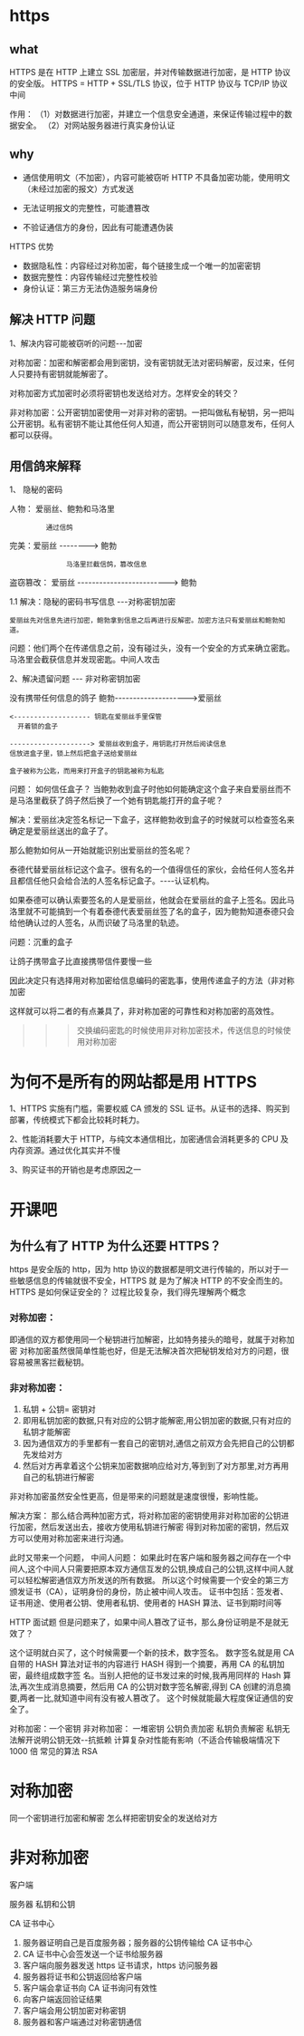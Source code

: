 # https

## what

HTTPS 是在 HTTP 上建立 SSL 加密层，并对传输数据进行加密，是 HTTP 协议的安全版。
HTTPS = HTTP + SSL/TLS 协议，位于 HTTP 协议与 TCP/IP 协议中间

作用：
（1）对数据进行加密，并建立一个信息安全通道，来保证传输过程中的数据安全。
（2）对网站服务器进行真实身份认证

## why

- 通信使用明文（不加密），内容可能被窃听
  HTTP 不具备加密功能，使用明文（未经过加密的报文）方式发送

- 无法证明报文的完整性，可能遭篡改

- 不验证通信方的身份，因此有可能遭遇伪装

HTTPS 优势

- 数据隐私性：内容经过对称加密，每个链接生成一个唯一的加密密钥
- 数据完整性：内容传输经过完整性校验
- 身份认证：第三方无法伪造服务端身份

## 解决 HTTP 问题

1、解决内容可能被窃听的问题---加密

对称加密：加密和解密都会用到密钥，没有密钥就无法对密码解密，反过来，任何人只要持有密钥就能解密了。

对称加密方式加密时必须将密钥也发送给对方。怎样安全的转交？

非对称加密：公开密钥加密使用一对非对称的密钥。一把叫做私有秘钥，另一把叫公开密钥。私有密钥不能让其他任何人知道，而公开密钥则可以随意发布，任何人都可以获得。

## 用信鸽来解释

1、 隐秘的密码

人物： 爱丽丝、鲍勃和马洛里

             通过信鸽

完美：爱丽丝 --------> 鲍勃

                  马洛里拦截信鸽，篡改信息

盗窃篡改： 爱丽丝 -------------------------> 鲍勃

1.1 解决：隐秘的密码书写信息 ---对称密钥加密

```
爱丽丝先对信息先进行加密，鲍勃拿到信息之后再进行反解密。加密方法只有爱丽丝和鲍勃知道。
```

问题：他们两个在传递信息之前，没有碰过头，没有一个安全的方式来确立密匙。马洛里会截获信息并发现密匙。中间人攻击

2、解决遗留问题 --- 非对称密钥加密

没有携带任何信息的鸽子
鲍勃-------------------->爱丽丝

    <------------------- 钥匙在爱丽丝手里保管
      开着锁的盒子

    --------------------> 爱丽丝收到盒子，用钥匙打开然后阅读信息
    信放进盒子里，锁上然后把盒子送给爱丽丝

    盒子被称为公匙，而用来打开盒子的钥匙被称为私匙

问题： 如何信任盒子？
当鲍勃收到盒子时他如何能确定这个盒子来自爱丽丝而不是马洛里截获了鸽子然后换了一个她有钥匙能打开的盒子呢？

解决：爱丽丝决定签名标记一下盒子，这样鲍勃收到盒子的时候就可以检查签名来确定是爱丽丝送出的盒子了。

那么鲍勃如何从一开始就能识别出爱丽丝的签名呢？

泰德代替爱丽丝标记这个盒子。很有名的一个值得信任的家伙，会给任何人签名并且都信任他只会给合法的人签名标记盒子。----认证机构。

如果泰德可以确认索要签名的人是爱丽丝，他就会在爱丽丝的盒子上签名。因此马洛里就不可能搞到一个有着泰德代表爱丽丝签了名的盒子，因为鲍勃知道泰德只会给他确认过的人签名，从而识破了马洛里的轨迹。

问题：沉重的盒子

让鸽子携带盒子比直接携带信件要慢一些

因此决定只有选择用对称加密给信息编码的密匙事，使用传递盒子的方法（非对称加密

这样就可以将二者的有点兼具了，非对称加密的可靠性和对称加密的高效性。

> > > 交换编码密匙的时候使用非对称加密技术，传送信息的时候使用对称加密

# 为何不是所有的网站都是用 HTTPS

1、HTTPS 实施有门槛，需要权威 CA 颁发的 SSL 证书。从证书的选择、购买到部署，传统模式下都会比较耗时耗力。

2、性能消耗要大于 HTTP，与纯文本通信相比，加密通信会消耗更多的 CPU 及内存资源。通过优化其实并不慢

3、购买证书的开销也是考虑原因之一

# 开课吧

## 为什么有了 HTTP 为什么还要 HTTPS？

https 是安全版的 http，因为 http 协议的数据都是明⽂进⾏传输的，所以对于⼀些敏感信息的传输就很不安全，HTTPS 就 是为了解决 HTTP 的不安全⽽⽣的。 HTTPS 是如何保证安全的？ 过程⽐较复杂，我们得先理解两个概念

### 对称加密：

即通信的双⽅都使⽤同⼀个秘钥进⾏加解密，⽐如特务接头的暗号，就属于对称加密
对称加密虽然很简单性能也好，但是⽆法解决⾸次把秘钥发给对⽅的问题，很容易被⿊客拦截秘钥。

### ⾮对称加密：

1. 私钥 + 公钥= 密钥对
2. 即⽤私钥加密的数据,只有对应的公钥才能解密,⽤公钥加密的数据,只有对应的私钥才能解密
3. 因为通信双⽅的⼿⾥都有⼀套⾃⼰的密钥对,通信之前双⽅会先把⾃⼰的公钥都先发给对⽅
4. 然后对⽅再拿着这个公钥来加密数据响应给对⽅,等到到了对⽅那⾥,对⽅再⽤⾃⼰的私钥进⾏解密

⾮对称加密虽然安全性更⾼，但是带来的问题就是速度很慢，影响性能。

解决⽅案：
那么结合两种加密⽅式，将对称加密的密钥使⽤⾮对称加密的公钥进⾏加密，然后发送出去，接收⽅使⽤私钥进⾏解密 得到对称加密的密钥，然后双⽅可以使⽤对称加密来进⾏沟通。

此时⼜带来⼀个问题，
中间⼈问题： 如果此时在客户端和服务器之间存在⼀个中间⼈,这个中间⼈只需要把原本双⽅通信互发的公钥,换成⾃⼰的公钥,这样中间⼈就可以轻松解密通信双⽅所发送的所有数据。 所以这个时候需要⼀个安全的第三⽅颁发证书（CA），证明身份的身份，防⽌被中间⼈攻击。 证书中包括：签发者、证书⽤途、使⽤者公钥、使⽤者私钥、使⽤者的 HASH 算法、证书到期时间等

HTTP ⾯试题 但是问题来了，如果中间⼈篡改了证书，那么身份证明是不是就⽆效了？

这个证明就⽩买了，这个时候需要⼀个新的技术，数字签名。
数字签名就是⽤ CA ⾃带的 HASH 算法对证书的内容进⾏ HASH 得到⼀个摘要，再⽤ CA 的私钥加密，最终组成数字签 名。当别⼈把他的证书发过来的时候,我再⽤同样的 Hash 算法,再次⽣成消息摘要，然后⽤ CA 的公钥对数字签名解密,得到 CA 创建的消息摘要,两者⼀⽐,就知道中间有没有被⼈篡改了。 这个时候就能最⼤程度保证通信的安全了。

对称加密：一个密钥
非对称加密：
一堆密钥
公钥负责加密
私钥负责解密
私钥无法解开说明公钥无效--抗抵赖
计算复杂对性能有影响（不适合传输极端情况下 1000 倍
常见的算法 RSA

# 对称加密

同一个密钥进行加密和解密
怎么样把密钥安全的发送给对方

# 非对称加密

客户端

服务器 私钥和公钥

CA 证书中心

1. 服务器证明自己是百度服务器；服务器的公钥传输给 CA 证书中心
2. CA 证书中心会签发送一个证书给服务器
3. 客户端向服务器发送 https 证书请求，https 访问服务器
4. 服务器将证书和公钥返回给客户端
5. 客户端会拿证书向 CA 证书询问有效性
6. 向客户端返回验证结果
7. 客户端会用公钥加密对称密钥
8. 服务器和客户端通过对称密钥通信
